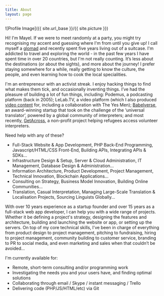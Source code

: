 ```yaml
---
title: About
layout: page
---
```

![Profile Image]({{ site.url_base }}/{{ site.picture }})

Hi! I'm Mayel. If we were to meet randomly at a party, you might try recognising my accent and guessing where I'm from until you give up! I call myself a <a href="http://glomads.org" target="_blank">glomad</a> and recently spent five years living out of a suitcase. I'm addicted to travel and exploring the world - in the past few years I have spent time in over 20 countries, but I'm not really counting. It’s less about the destinations (or about the sights), and more about the journey! I prefer staying somewhere for a while, really getting to know the culture, the people, and even learning how to cook the local specialities. 

I'm an entrepreneur with an activist streak. I enjoy hacking things to find what makes them tick, and occasionally inventing things. I’ve had the pleasure of building a lot of fun things, including:  Podemus, a podcasting platform (back in 2005); LeLab.TV, a video platform (which I also produced <a href="https://www.youtube.com/playlist?list=PLW7-xYtAY3tWEeEFyRG865-RB6V9uwLs1" target="_blank">video content</a> for, including a collaboration with The Yes Men); <a href="http://blog.deborniol.com/cat/babelverse/" target="_blank">Babelverse</a>, an award-winning startup that took on the challenge of the ‘universal translator’, powered by a global community of interpreters; and most recently, <a href="http://getacross.org/" target="_blank">GetAcross</a>, a non-profit project helping refugees access volunteer interpreters. 

Need help with any of these?
* Full-Stack Website & App Development, PHP Back-End Programming, Javascript/HTML/CSS Front-End, Building APIs, Integrating APIs & SDKs...
* Infrastructure Design & Setup, Server & Cloud Administration, IT Management, Database Design & Administration...
* Information Architecture, Product Development, Project Management, Technical Innovation, Blockchain Applications...
* Consulting on Strategy, Business Model Innovation, Building Online Communities...
* Translation, Casual Interpretation, Managing Large-Scale Translation & Localisation Projects, Sourcing Linguists Globally...

With over 10 years experience as a startup founder and over 15 years as a full-stack web app developer, I can help you with a wide range of projects. Whether it be defining a project's strategy, designing the features and architecture, building and launching the website or app, or setting up the servers. On top of my core technical skills, I've been in charge of everything from product design to project management, pitching to fundraising, hiring to project management, community building to customer service, branding to PR to social media, and even marketing and sales when that couldn’t be avoided… 

I'm currently available for:
* Remote, short-term consulting and/or programming work
* Investigating the needs you and your users have, and finding optimal solutions
* Collaborating through email / Skype / instant messaging / Trello
* Delivering code (PHP/JS/HTML/etc) via Git

